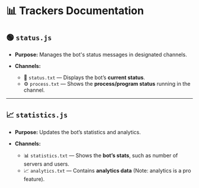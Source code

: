 # 📊 Trackers Documentation

## 🟢 `status.js`

* **Purpose:**
  Manages the bot's status messages in designated channels.

* **Channels:**

  * 📝 `status.txt` — Displays the bot’s **current status**.
  * ⚙️ `process.txt` — Shows the **process/program status** running in the channel.

---

## 📈 `statistics.js`

* **Purpose:**
  Updates the bot’s statistics and analytics.

* **Channels:**

  * 📊 `statistics.txt` — Shows the **bot’s stats**, such as number of servers and users.
  * 📈 `analytics.txt` — Contains **analytics data** (Note: analytics is a pro feature).